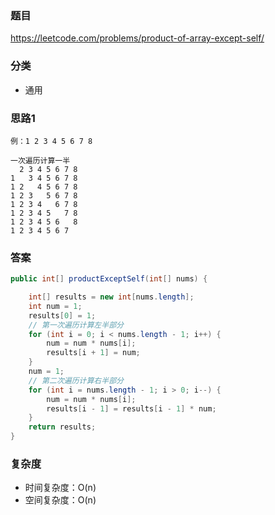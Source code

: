 ### 题目
https://leetcode.com/problems/product-of-array-except-self/

### 分类
* 通用

### 思路1
```
例：1 2 3 4 5 6 7 8

一次遍历计算一半
  2 3 4 5 6 7 8
1   3 4 5 6 7 8
1 2   4 5 6 7 8
1 2 3   5 6 7 8
1 2 3 4   6 7 8
1 2 3 4 5   7 8
1 2 3 4 5 6   8
1 2 3 4 5 6 7
```

### 答案
```java
public int[] productExceptSelf(int[] nums) {

    int[] results = new int[nums.length];
    int num = 1;
    results[0] = 1;
    // 第一次遍历计算左半部分
    for (int i = 0; i < nums.length - 1; i++) {
        num = num * nums[i];
        results[i + 1] = num;
    }
    num = 1;
    // 第二次遍历计算右半部分
    for (int i = nums.length - 1; i > 0; i--) {
        num = num * nums[i];
        results[i - 1] = results[i - 1] * num;
    }
    return results;
}
```

### 复杂度
* 时间复杂度：O(n)
* 空间复杂度：O(n)
